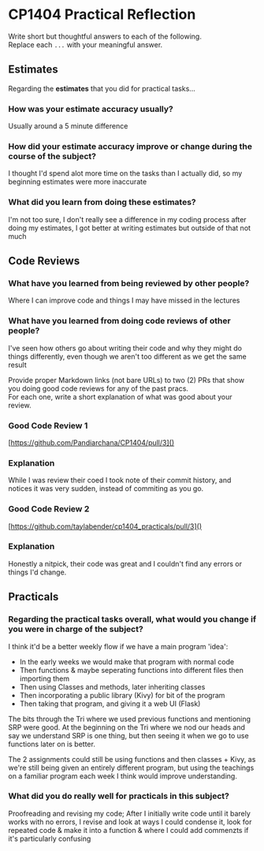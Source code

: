 # CP1404 Practical Reflection

Write short but thoughtful answers to each of the following.  
Replace each `...` with your meaningful answer.

## Estimates

Regarding the **estimates** that you did for practical tasks...

### How was your estimate accuracy usually?

Usually around a 5 minute difference 

### How did your estimate accuracy improve or change during the course of the subject?

I thought I'd spend alot more time on the tasks than I actually did, so my beginning estimates were more inaccurate

### What did you learn from doing these estimates?

I'm not too sure, I don't really see a difference in my coding process after doing my estimates, I got better at writing estimates but outside of that not much

## Code Reviews

### What have you learned from being reviewed by other people?

Where I can improve code and things I may have missed in the lectures

### What have you learned from doing code reviews of other people?

I've seen how others go about writing their code and why they might do things differently, even though we aren't too different as we get the same result 

Provide proper Markdown links (not bare URLs) to two (2) PRs that show you doing good code reviews for any of the past
pracs.  
For each one, write a short explanation of what was good about your review.

### Good Code Review 1

[https://github.com/Pandiarchana/CP1404/pull/3]()

### Explanation

While I was review their coed I took note of their commit history, and notices it was very sudden, instead of commiting as you go.

### Good Code Review 2

[https://github.com/taylabender/cp1404_practicals/pull/3]()

### Explanation

Honestly a nitpick, their code was great and I couldn't find any errors or things I'd change.

## Practicals

### Regarding the **practical tasks** overall, what would you change if you were in charge of the subject?

I think it'd be a better weekly flow if we have a main program 'idea':
- In the early weeks we would make that program with normal code
- Then functions & maybe seperating functions into different files then importing them
- Then using Classes and methods, later inheriting classes
- Then incorporating a public library (Kivy) for bit of the program
- Then taking that program, and giving it a web UI (Flask)

The bits through the Tri where we used previous functions and mentioning SRP were good. At the beginning on the Tri where we nod our heads and say we understand SRP is one thing, but then seeing it when we go to use functions later on is better.

The 2 assignments could still be using functions and then classes + Kivy, as we're still being given an entirely different program, but using the teachings on a familiar program each week I think would improve understanding.

### What did you do really well for practicals in this subject?

Proofreading and revising my code; After I initially write code until it barely works with no errors, I revise and look at ways I could condense it, look for repeated code & make it into a function & where I could add commenzts if it's particularly confusing
